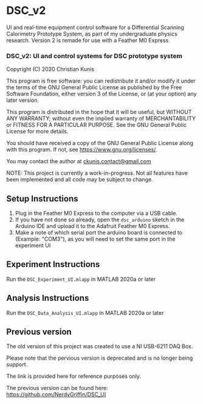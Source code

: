 # DSC_v2
UI and real-time equipment control software for a Differential Scanning Calorimetry Prototype System, as part of my undergraduate physics research.
Version 2 is remade for use with a Feather M0 Express

### DSC_v2: UI and control systems for DSC prototype system

Copyright (C) 2020 Christian Kunis

This program is free software: you can redistribute it and/or modify
it under the terms of the GNU General Public License as published by
the Free Software Foundation, either version 3 of the License, or
(at your option) any later version.

This program is distributed in the hope that it will be useful,
but WITHOUT ANY WARRANTY; without even the implied warranty of
MERCHANTABILITY or FITNESS FOR A PARTICULAR PURPOSE. See the
GNU General Public License for more details.

You should have received a copy of the GNU General Public License
along with this program. If not, see <https://www.gnu.org/licenses/>.

You may contact the author at ckunis.contact@gmail.com

NOTE: This project is currently a work-in-progress. Not all features have been implemented and all code may be subject to change.

## Setup Instructions

1. Plug in the Feather M0 Express to the computer via a USB cable.
2. If you have not done so already, open the `dsc_arduino` sketch in the Arduino IDE and upload it to the Adafruit Feather M0 Express.
3. Make a note of which serial port the arduino board is connected to (Example: "COM3"), as you will need to set the same port in the experiment UI

## Experiment Instructions

Run the `DSC_Experiment_UI.mlapp` in MATLAB 2020a or later

## Analysis Instructions

Run the `DSC_Data_Analysis_UI.mlapp` in MATLAB 2020a or later


## Previous version

The old version of this project was created to use a NI USB-6211 DAQ Box.

Please note that the pervious version is deprecated and is no longer being support.

The link is provided here for reference purposes only.

The previous version can be found here: https://github.com/NerdyGriffin/DSC_UI
